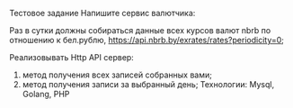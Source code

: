 Тестовое задание
Напишите сервис валютчика:

Раз в сутки должны собираться данные всех курсов валют nbrb по отношению к бел.рублю, https://api.nbrb.by/exrates/rates?periodicity=0;

Реализовывать Http API сервер: 
1) метод получения всех записей собранных вами;
2) метод получения записи за выбранный день;
Технологии: Mysql, Golang, РНР
